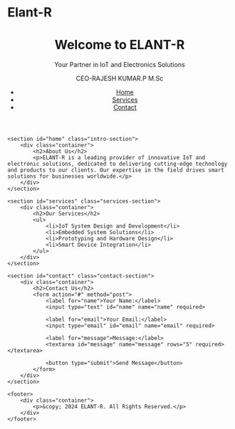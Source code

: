 # Elant-R
<!DOCTYPE html>
<html lang="en">
<head>
    <meta charset="UTF-8">
    <meta http-equiv="X-UA-Compatible" content="IE=edge">
    <meta name="viewport" content="width=device-width, initial-scale=1.0">
    <title>ELANT-R - IoT and Electronics Solutions</title>
    <link rel="stylesheet" href="style.css">
</head>
<body>
    <header>
        <div class="container">
            <h1>Welcome to ELANT-R</h1>
            <p>Your Partner in IoT and Electronics Solutions</p>
             <p>CEO-RAJESH KUMAR.P M.Sc</p>
            <nav>
                <ul>
                    <li><a href="#home">Home</a></li>
                    <li><a href="#services">Services</a></li>
                    <li><a href="#contact">Contact</a></li>
                </ul>
            </nav>
        </div>
    </header>

    <section id="home" class="intro-section">
        <div class="container">
            <h2>About Us</h2>
            <p>ELANT-R is a leading provider of innovative IoT and electronic solutions, dedicated to delivering cutting-edge technology and products to our clients. Our expertise in the field drives smart solutions for businesses worldwide.</p>
        </div>
    </section>

    <section id="services" class="services-section">
        <div class="container">
            <h2>Our Services</h2>
            <ul>
                <li>IoT System Design and Development</li>
                <li>Embedded System Solutions</li>
                <li>Prototyping and Hardware Design</li>
                <li>Smart Device Integration</li>
            </ul>
        </div>
    </section>

    <section id="contact" class="contact-section">
        <div class="container">
            <h2>Contact Us</h2>
            <form action="#" method="post">
                <label for="name">Your Name:</label>
                <input type="text" id="name" name="name" required>

                <label for="email">Your Email:</label>
                <input type="email" id="email" name="email" required>

                <label for="message">Message:</label>
                <textarea id="message" name="message" rows="5" required></textarea>

                <button type="submit">Send Message</button>
            </form>
        </div>
    </section>

    <footer>
        <div class="container">
            <p>&copy; 2024 ELANT-R. All Rights Reserved.</p>
        </div>
    </footer>
</body>
</html>
